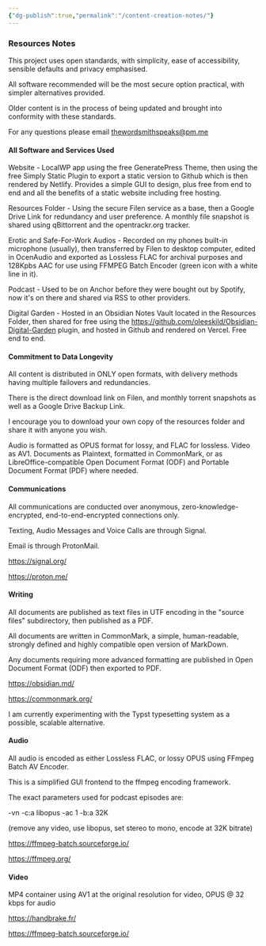 ```yaml
---
{"dg-publish":true,"permalink":"/content-creation-notes/"}
---
```



### Resources Notes

This project uses open standards, with simplicity, ease of accessibility, sensible defaults and privacy emphasised.

All software recommended will be the most secure option practical, with simpler alternatives provided. 

Older content is in the process of being updated and brought into conformity with these standards.

For any questions please email thewordsmithspeaks@pm.me

#### All Software and Services Used

Website - LocalWP app using the free GeneratePress Theme, then using the free Simply Static Plugin to export a static version to Github which is then rendered by Netlify. Provides a simple GUI to design, plus free from end to end and all the benefits of a static website including free hosting. 

Resources Folder - Using the secure Filen service as a base, then a Google Drive Link for redundancy and user preference. A monthly file snapshot is shared using qBittorrent and the opentrackr.org tracker.

Erotic and Safe-For-Work Audios - Recorded on my phones built-in microphone (usually), then transferred by Filen to desktop computer, edited in OcenAudio and exported as Lossless FLAC for archival purposes and 128Kpbs AAC for use using FFMPEG Batch Encoder (green icon with a white line in it).

Podcast - Used to be on Anchor before they were bought out by Spotify, now it's on there and shared via RSS to other providers.

Digital Garden - Hosted in an Obsidian Notes Vault located in the Resources Folder, then shared for free using the https://github.com/oleeskild/Obsidian-Digital-Garden plugin, and hosted in Github and rendered on Vercel. Free end to end.

#### Commitment to Data Longevity

All content is distributed in ONLY open formats, with delivery methods having multiple failovers and redundancies.

There is the direct download link on Filen, and monthly torrent snapshots as well as a Google Drive Backup Link.

I encourage you to download your own copy of the resources folder and share it with anyone you wish.

Audio is formatted as OPUS format for lossy, and FLAC for lossless. Video as AV1. Documents as Plaintext, formatted in CommonMark, or as LibreOffice-compatible Open Document Format (ODF) and Portable Document Format (PDF) where needed.


#### Communications

All communications are conducted over anonymous, zero-knowledge-encrypted, end-to-end-encrypted connections only.

Texting, Audio Messages and Voice Calls are through Signal.

Email is through ProtonMail.

https://signal.org/

https://proton.me/


#### Writing

All documents are published as text files in UTF encoding in the "source files" subdirectory, then published as a PDF.

All documents are written in CommonMark, a simple, human-readable, strongly defined and highly compatible open version of MarkDown.

Any documents requiring more advanced formatting are published in Open Document Format (ODF) then exported to PDF.

https://obsidian.md/

https://commonmark.org/

I am currently experimenting with the Typst typesetting system as a possible, scalable alternative.


#### Audio

All audio is encoded as either Lossless FLAC, or lossy OPUS using FFmpeg Batch AV Encoder.

This is a simplified GUI frontend to the ffmpeg encoding framework.

The exact parameters used for podcast episodes are:

-vn -c:a libopus -ac 1 -b:a 32K

(remove any video, use libopus, set stereo to mono, encode at 32K bitrate)

https://ffmpeg-batch.sourceforge.io/

https://ffmpeg.org/


#### Video

MP4 container using AV1 at the original resolution for video, OPUS @ 32 kbps for audio

https://handbrake.fr/

https://ffmpeg-batch.sourceforge.io/


